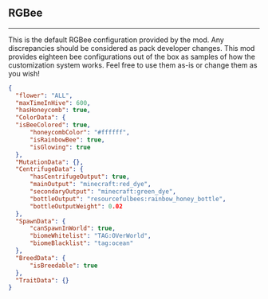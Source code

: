 ##  **RGBee**  

***  

This is the default RGBee configuration provided by the mod. Any discrepancies should be considered as pack developer changes. This mod provides eighteen bee configurations out of the box as samples of how the customization system works. Feel free to use them as-is or change them as you wish!  
  

```json  
{  
  "flower": "ALL",  
  "maxTimeInHive": 600,  
  "hasHoneycomb": true,  
  "ColorData": {  
  "isBeeColored": true,  
	  "honeycombColor": "#ffffff",  
	  "isRainbowBee": true,  
	  "isGlowing": true  
  },  
  "MutationData": {},  
  "CentrifugeData": {  
	  "hasCentrifugeOutput": true,  
	  "mainOutput": "minecraft:red_dye",  
	  "secondaryOutput": "minecraft:green_dye",  
	  "bottleOutput": "resourcefulbees:rainbow_honey_bottle",  
	  "bottleOutputWeight": 0.02  
  },  
  "SpawnData": {  
	  "canSpawnInWorld": true,  
	  "biomeWhitelist": "TAG:OVerWorld",  
	  "biomeBlacklist": "tag:ocean"  
  },  
  "BreedData": {  
	  "isBreedable": true  
  },  
  "TraitData": {}  
}
```
<!--stackedit_data:
eyJoaXN0b3J5IjpbLTYzMjg5NzEyMl19
-->